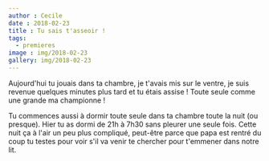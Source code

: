 ```yaml
---
author : Cecile
date : 2018-02-23
title : Tu sais t'asseoir ! 
tags:
  - premieres
image : img/2018-02-23
gallery: img/2018-02-23
---
```


Aujourd'hui tu jouais dans ta chambre, je t'avais mis sur le ventre, je suis revenue quelques minutes plus tard et tu étais assise ! Toute seule comme une grande ma championne !

Tu commences aussi à dormir toute seule dans ta chambre toute la nuit (ou presque). Hier tu as dormi de 21h à 7h30 sans pleurer une seule fois. Cette nuit ça à l'air un peu plus compliqué, peut-être parce que papa est rentré du coup tu testes pour voir s'il va venir te chercher pour t'emmener dans notre lit. 